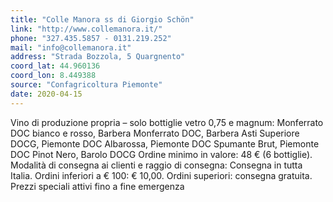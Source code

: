 ```yaml
---
title: "Colle Manora ss di Giorgio Schön"
link: "http://www.collemanora.it/"
phone: "327.435.5857 - 0131.219.252"
mail: "info@collemanora.it"
address: "Strada Bozzola, 5 Quargnento"
coord_lat: 44.960136
coord_lon: 8.449388
source: "Confagricoltura Piemonte"
date: 2020-04-15
---
```


Vino di produzione propria – solo bottiglie vetro 0,75 e magnum: Monferrato DOC bianco e rosso, Barbera Monferrato DOC, Barbera Asti Superiore DOCG, Piemonte DOC Albarossa, Piemonte DOC Spumante Brut, Piemonte DOC Pinot Nero, Barolo DOCG
Ordine minimo in valore: 48 € (6 bottiglie).
Modalità di consegna ai clienti e raggio di consegna: Consegna in tutta Italia. 
Ordini inferiori a € 100: € 10,00. 
Ordini superiori: consegna gratuita.
Prezzi speciali attivi fino a fine emergenza
